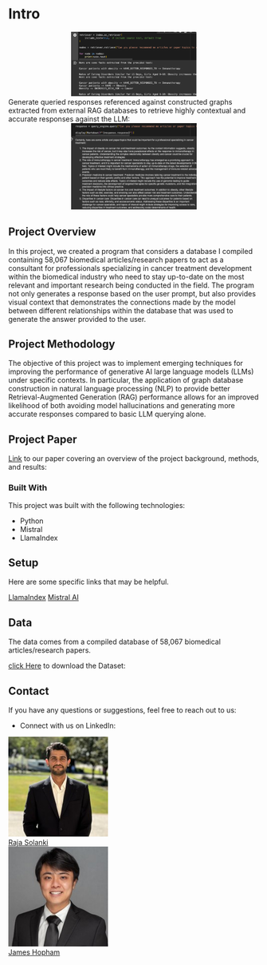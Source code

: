 # Intro
<div align="center">
<img src="./Images/Figure 1. Node Generation.png" width="50%"/>
<br/>
</div>
Generate queried responses referenced against constructed graphs extracted from external RAG databases to retrieve highly contextual
and accurate responses against the LLM:
<br/>
<div align="center">
<img src="./Images/Figure 2. Outputted Response.png" width="50%"/>
<br/>
</div>

## Project Overview
In this project, we created a program that considers a database I compiled containing 58,067 
biomedical articles/research papers to act as a consultant for professionals specializing in 
cancer treatment development within the biomedical industry who need to stay up-to-date on the 
most relevant and important research being conducted in the field.  The program not only generates 
a response based on the user prompt, but also provides visual context that demonstrates the connections 
made by the model between different relationships within the database that was used to generate the answer provided to the user.  

## Project Methodology

The objective of this project was to implement emerging techniques for improving the 
performance of generative AI large language models (LLMs) under specific contexts.  In particular, the 
application of graph database construction in natural language processing (NLP) to provide better 
Retrieval-Augmented Generation (RAG) performance allows for an improved likelihood of both avoiding 
model hallucinations and generating more accurate responses compared to basic LLM querying alone.

## Project Paper
[Link](https://github.com/Solanki-Raja/Graph-RAG-LLM-Research-Consultant/blob/main/Graph%20Rag%20Project%20Write-Up.pdf) to our paper covering an overview of the project background, methods, and results:


### Built With

This project was built with the following technologies:

- Python
- Mistral
- LlamaIndex


## Setup
Here are some specific links that may be helpful.

[LlamaIndex](https://docs.llamaindex.ai/en/latest/module_guides/indexing/lpg_index_guide/)
[Mistral AI](https://docs.mistral.ai/guides/rag/)

## Data
The data comes from a compiled database of 58,067 biomedical articles/research papers.

[click Here](https://github.com/jameshopham/Datasets/blob/main/Combined_Clinical_Trials_Articles.csv ) to download the Dataset: 



## Contact

If you have any questions or suggestions, feel free to reach out to us:

- Connect with us on LinkedIn:


<div class="container">
  
  <div>
    <img src="./Images/1718304683335.jpeg" alt="Raja Solanki">
    <br>
    <a href="https://www.linkedin.com/in/solankiraja/" target="_blank">Raja Solanki</a>
  </div>
  <div>
    <img src="./Images/1706388570200.jpeg" alt="James Hopham">
    <br>
    <a href="https://www.linkedin.com/in/james-hopham-2440352a5/" target="_blank">James Hopham</a>
  </div>
</div>




